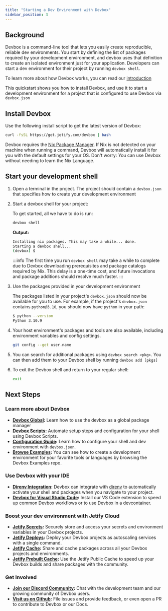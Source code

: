```yaml
---
title: "Starting a Dev Environment with Devbox"
sidebar_position: 3
---
```

## Background

Devbox is a command-line tool that lets you easily create reproducible, reliable dev environments. You start by defining the list of packages required by your development environment, and devbox uses that definition to create an isolated environment just for your application. Developers can start a dev environment for their project by running `devbox shell`.

To learn more about how Devbox works, you can read our [introduction](index.md)

This quickstart shows you how to install Devbox, and use it to start a development environment for a project that is configured to use Devbox via `devbox.json`


## Install Devbox

Use the following install script to get the latest version of Devbox:

```bash
curl -fsSL https://get.jetify.com/devbox | bash
```

Devbox requires the [Nix Package Manager](https://nixos.org/download.html). If Nix is not detected on your machine when running a command, Devbox will automatically install it for you with the default settings for your OS. Don't worry: You can use Devbox without needing to learn the Nix Language.

## Start your development shell

1. Open a terminal in the project. The project should contain a `devbox.json` that specifies how to create your development environment

1. Start a devbox shell for your project:

    To get started, all we have to do is run:
    ```bash
    devbox shell
    ```

    **Output:**
    ```bash
    Installing nix packages. This may take a while... done.
    Starting a devbox shell...
    (devbox) $
    ```

    :::info
    The first time you run `devbox shell` may take a while to complete due to Devbox downloading prerequisites and package catalogs required by Nix. This delay is a one-time cost, and future invocations and package additions should resolve much faster.
    :::

1. Use the packages provided in your development environment

    The packages listed in your project's `devbox.json` should now be available for you to use. For example, if the project's `devbox.json` contains `python@3.10`, you should now have `python` in your path:

    ```bash
    $ python --version
    Python 3.10.9
    ```

1. Your host environment's packages and tools are also available, including environment variables and config settings.

    ```bash
    git config --get user.name
    ```

1. You can search for additional packages using `devbox search <pkg>`. You can then add them to your Devbox shell by running `devbox add [pkgs]`

1. To exit the Devbox shell and return to your regular shell:

    ```bash
    exit
    ```

## Next Steps

### Learn more about Devbox
* **[Devbox Global](devbox_global.md):** Learn how to use the devbox as a global package manager
* **[Devbox Scripts](guides/scripts.md):** Automate setup steps and configuration for your shell using Devbox Scripts.
* **[Configuration Guide](configuration.md):** Learn how to configure your shell and dev environment with `devbox.json`.
* **[Browse Examples](https://github.com/jetify-com/devbox-examples):** You can see how to create a development environment for your favorite tools or languages by browsing the Devbox Examples repo.

### Use Devbox with your IDE
* **[Direnv Integration](ide_configuration/direnv.md):** Devbox can integrate with [direnv](https://direnv.net/) to automatically activate your shell and packages when you navigate to your project.
* **[Devbox for Visual Studio Code](https://marketplace.visualstudio.com/items?itemName=jetpack-io.devbox):** Install our VS Code extension to speed up common Devbox workflows or to use Devbox in a devcontainer.

### Boost your dev environment with Jetify Cloud

* **[Jetify Secrets](/docs/cloud/secrets/):** Securely store and access your secrets and environment variables in your Devbox projects.
* **[Jetify Deploys](/docs/cloud/deploys/):** Deploy your Devbox projects as autoscaling services with a single command.
* **[Jetify Cache](/docs/cloud/cache/):** Share and cache packages across all your Devbox projects and environments.
* **[Jetify Prebuilt Cache](/docs/cloud/cache/):** Use the Jetify Public Cache to speed up your Devbox builds and share packages with the community.

### Get Involved
* **[Join our Discord Community](https://discord.gg/jetify):** Chat with the development team and our growing community of Devbox users.
* **[Visit us on Github](https://github.com/jetify-com/devbox):** File issues and provide feedback, or even open a PR to contribute to Devbox or our Docs.
